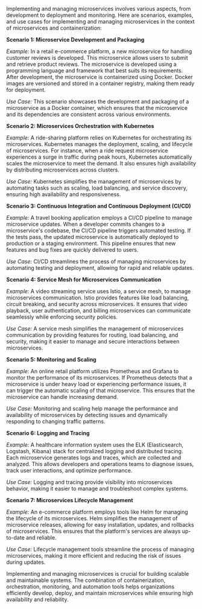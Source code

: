   
Implementing and managing microservices involves various aspects, from development to deployment and monitoring. Here are scenarios, examples, and use cases for implementing and managing microservices in the context of microservices and containerization:

**Scenario 1: Microservice Development and Packaging**

_Example:_ In a retail e-commerce platform, a new microservice for handling customer reviews is developed. This microservice allows users to submit and retrieve product reviews. The microservice is developed using a programming language and framework that best suits its requirements. After development, the microservice is containerized using Docker. Docker images are versioned and stored in a container registry, making them ready for deployment.

_Use Case:_ This scenario showcases the development and packaging of a microservice as a Docker container, which ensures that the microservice and its dependencies are consistent across various environments.

**Scenario 2: Microservices Orchestration with Kubernetes**

_Example:_ A ride-sharing platform relies on Kubernetes for orchestrating its microservices. Kubernetes manages the deployment, scaling, and lifecycle of microservices. For instance, when a ride request microservice experiences a surge in traffic during peak hours, Kubernetes automatically scales the microservice to meet the demand. It also ensures high availability by distributing microservices across clusters.

_Use Case:_ Kubernetes simplifies the management of microservices by automating tasks such as scaling, load balancing, and service discovery, ensuring high availability and responsiveness.

**Scenario 3: Continuous Integration and Continuous Deployment (CI/CD)**

_Example:_ A travel booking application employs a CI/CD pipeline to manage microservice updates. When a developer commits changes to a microservice's codebase, the CI/CD pipeline triggers automated testing. If the tests pass, the updated microservice is automatically deployed to production or a staging environment. This pipeline ensures that new features and bug fixes are quickly delivered to users.

_Use Case:_ CI/CD streamlines the process of managing microservices by automating testing and deployment, allowing for rapid and reliable updates.

**Scenario 4: Service Mesh for Microservices Communication**

_Example:_ A video streaming service uses Istio, a service mesh, to manage microservices communication. Istio provides features like load balancing, circuit breaking, and security across microservices. It ensures that video playback, user authentication, and billing microservices can communicate seamlessly while enforcing security policies.

_Use Case:_ A service mesh simplifies the management of microservices communication by providing features for routing, load balancing, and security, making it easier to manage and secure interactions between microservices.

**Scenario 5: Monitoring and Scaling**

_Example:_ An online retail platform utilizes Prometheus and Grafana to monitor the performance of its microservices. If Prometheus detects that a microservice is under heavy load or experiencing performance issues, it can trigger the automatic scaling of that microservice. This ensures that the microservice can handle increasing demand.

_Use Case:_ Monitoring and scaling help manage the performance and availability of microservices by detecting issues and dynamically responding to changing traffic patterns.

**Scenario 6: Logging and Tracing**

_Example:_ A healthcare information system uses the ELK (Elasticsearch, Logstash, Kibana) stack for centralized logging and distributed tracing. Each microservice generates logs and traces, which are collected and analyzed. This allows developers and operations teams to diagnose issues, track user interactions, and optimize performance.

_Use Case:_ Logging and tracing provide visibility into microservices behavior, making it easier to manage and troubleshoot complex systems.

**Scenario 7: Microservices Lifecycle Management**

_Example:_ An e-commerce platform employs tools like Helm for managing the lifecycle of its microservices. Helm simplifies the management of microservice releases, allowing for easy installation, updates, and rollbacks of microservices. This ensures that the platform's services are always up-to-date and reliable.

_Use Case:_ Lifecycle management tools streamline the process of managing microservices, making it more efficient and reducing the risk of issues during updates.

Implementing and managing microservices is crucial for building scalable and maintainable systems. The combination of containerization, orchestration, monitoring, and automation tools helps organizations efficiently develop, deploy, and maintain microservices while ensuring high availability and reliability.